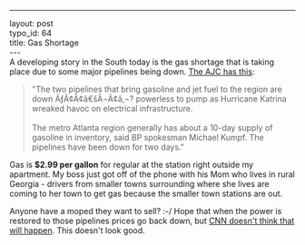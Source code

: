 ------------------------------------------------------------------------

layout: post\
typo\_id: 64\
title: Gas Shortage\
---\
A developing story in the South today is the gas shortage that is taking
place due to some major pipelines being down. [The AJC has
this](http://www.ajc.com/news/content/business/0805/31bizgasprices.html):

> "The two pipelines that bring gasoline and jet fuel to the region are
> down ÃƒÂ¢Ã¢â€šÂ¬Ã¢â‚¬? powerless to pump as Hurricane Katrina wreaked
> havoc on electrical infrastructure. <br /><br />The metro Atlanta
> region generally has about a 10-day supply of gasoline in inventory,
> said BP spokesman Michael Kumpf. The pipelines have been down for two
> days."

Gas is **\$2.99 per gallon** for regular at the station right outside my
apartment. My boss just got off of the phone with his Mom who lives in
rural Georgia - drivers from smaller towns surrounding where she lives
are coming to her town to get gas because the smaller town stations are
out.

Anyone have a moped they want to sell? :-/ Hope that when the power is
restored to those pipelines prices go back down, but [CNN doesn't think
that will
happen](http://money.cnn.com/2005/08/31/news/gas_prices/index.htm?cnn=yes).
This doesn't look good.
